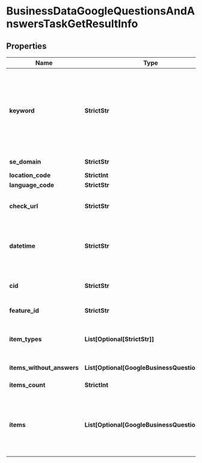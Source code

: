 # BusinessDataGoogleQuestionsAndAnswersTaskGetResultInfo


## Properties

| Name | Type | Description | Notes |
|------------ | ------------- | ------------- | -------------|
**keyword** | **StrictStr** | keyword received in a POST array<br>keyword is returned with decoded %## (plus character ‘+’ will be decoded to a space character)<br>this field will contain the cid parameter if you specified it in the keyword field when setting a task;<br>example:<br>cid:2946633002421908862<br>learn more about the parameter in this help center article |[optional]|
**se_domain** | **StrictStr** | search engine domain as specified in a POST array |[optional]|
**location_code** | **StrictInt** | location code in a POST array |[optional]|
**language_code** | **StrictStr** | language code in a POST array |[optional]|
**check_url** | **StrictStr** | direct URL to search engine results<br>you can use it to make sure that we provided accurate results |[optional]|
**datetime** | **StrictStr** | date and time when the result was received<br>in the UTC format: “yyyy-mm-dd hh-mm-ss +00:00”<br>example:<br>2019-11-15 12:57:46 +00:00 |[optional]|
**cid** | **StrictStr** | google-defined client id<br>unique id of a local establishment;<br>learn more about the identifier in this help center article |[optional]|
**feature_id** | **StrictStr** | unique identifier of the SERP feature |[optional]|
**item_types** | **List[Optional[StrictStr]]** | item types<br>types of search engine results encountered in the items array;<br>possible item types: google_business_question_item |[optional]|
**items_without_answers** | **List[Optional[GoogleBusinessQuestionItem]]** | array of google business question items without answers |[optional]|
**items_count** | **StrictInt** | the number of items in the items array |[optional]|
**items** | **List[Optional[GoogleBusinessQuestionItem]]** | array of items within google_business_question_item<br>contains answers to the google business questions;<br>the maximum number of answers returned for each question: 5<br>possible item types google_business_answer_element |[optional]|